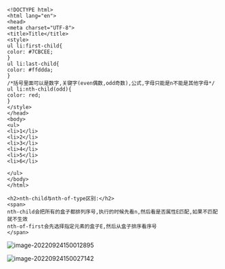 ```
<!DOCTYPE html>
<html lang="en">
<head>
<meta charset="UTF-8">
<title>Title</title>
<style>
ul li:first-child{
color: #7CBCEE;
}
ul li:last-child{
color: #ffddda;
}
/*括号里面可以是数字,关键字(even偶数,odd奇数),公式,字母只能是n不能是其他字母*/
ul li:nth-child(odd){
color: red;
}
</style>
</head>
<body>
<ul>
<li>1</li>
<li>2</li>
<li>3</li>
<li>4</li>
<li>5</li>
<li>6</li>

</ul>
</body>
</html>
```

```
<h2>nth-child与nth-of-type区别:</h2>
<span>
nth-child会把所有的盒子都排列序号,执行的时候先看n,然后看是否属性E匹配,如果不匹配就不生效
nth-of-first会先选择指定元素的盒子E,然后从盒子排序看序号
</span>
```

![image-20220924150012895](https://manv-typora.oss-cn-hangzhou.aliyuncs.com/typora-imgimage-20220924150012895.png)

![image-20220924150027142](https://manv-typora.oss-cn-hangzhou.aliyuncs.com/typora-imgimage-20220924150027142.png)